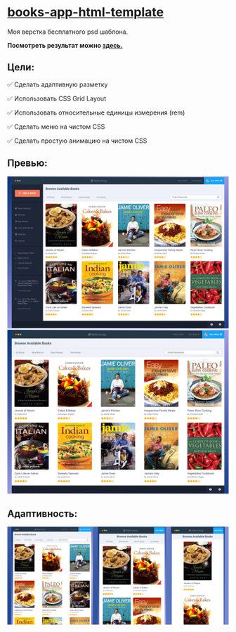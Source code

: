 # [books-app-html-template](https://nakree1.github.io/books-app-html-template)
  Моя верстка бесплатного psd шаблона.
  
  **Посмотреть результат можно [здесь.](https://nakree1.github.io/books-app-html-template/)**
## Цели:
:white_check_mark: Сделать адаптивную разметку

:white_check_mark: Использовать CSS Grid Layout

:white_check_mark: Использовать относительные единицы измерения (rem)

:white_check_mark: Сделать меню на чистом СSS

:white_check_mark: Сделать простую анимацию на чистом СSS


## Превью:
![Preview](https://github.com/nakree1/books-app-html-template/blob/master/screenshots/desktop.jpg)
![Closed Menu Preview](https://github.com/nakree1/books-app-html-template/blob/master/screenshots/desktop_menu_close.jpg)
## Адаптивность:
![Tablets and mobile](https://github.com/nakree1/books-app-html-template/blob/master/screenshots/tablets_phone.jpg)
